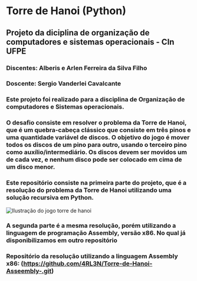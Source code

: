 # Torre de Hanoi (Python)
## Projeto da diciplina de organização de computadores e sistemas operacionais - CIn UFPE
### Discentes: Alberis e Arlen Ferreira da Silva Filho
### Doscente: Sergio Vanderlei Cavalcante
### Este projeto foi realizado para a disciplina de Organização de computadores e Sistemas operacionais.
### O desafio consiste em resolver o problema da Torre de Hanoi, que é um quebra-cabeça clássico que consiste em três pinos e uma quantidade variável de discos. O objetivo do jogo é mover todos os discos de um pino para outro, usando o terceiro pino como auxílio/intermediário. Os discos devem ser movidos um de cada vez, e nenhum disco pode ser colocado em cima de um disco menor.
### Este repositório consiste na primeira parte do projeto, que é a resolução do problema da Torre de Hanoi utilizando uma solução recursiva em Python.
![Ilustração do jogo torre de hanoi](https://cdn.kastatic.org/ka-perseus-images/5b5fb2670c9a185b2666637461e40c805fcc9ea5.png)
### A segunda parte é a mesma resolução, porém utilizando a linguagem de programação Assembly, versão x86. No qual já disponibilizamos em  outro repositório
### Repositório da resolução utilizando a linguagem Assembly x86: (https://github.com/4RL3N/Torre-de-Hanoi-Asseembly-.git)